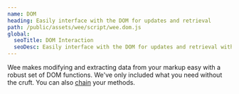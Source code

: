 ```yaml
---
name: DOM
heading: Easily interface with the DOM for updates and retrieval
path: /public/assets/wee/script/wee.dom.js
global:
  seoTitle: DOM Interaction
  seoDesc: Easily interface with the DOM for updates and retrieval with an API similar to jQuery.
---
```


Wee makes modifying and extracting data from your markup easy with a robust set of DOM functions. We've only included what you need without the cruft. You can also [chain](/script/chain) your methods.